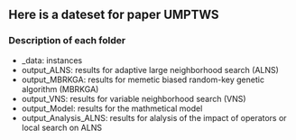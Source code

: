 ## Here is a dateset for paper UMPTWS

### Description of each folder
- _data: instances
- output_ALNS: results for adaptive large neighborhood search (ALNS)
- output_MBRKGA: results for memetic biased random-key genetic algorithm (MBRKGA)
- output_VNS: results for variable neighborhood search (VNS)
- output_Model: results for the mathmetical model
- output_Analysis_ALNS: results for alalysis of the impact of operators or local search on ALNS
